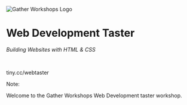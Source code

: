 ![Gather Workshops Logo](/Building-the-Web/slideshow/images/gw_logo_header.png)

# Web Development Taster
_Building Websites with HTML & CSS_

&nbsp;

tiny.cc/webtaster


Note:

Welcome to the Gather Workshops Web Development taster workshop.